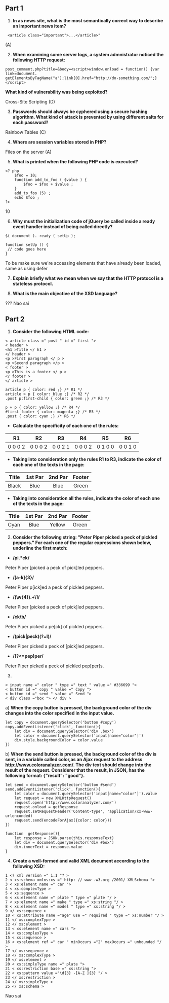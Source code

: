 ## Part 1

1. **In as news site, what is the most semantically correct way to describe an important news item?**
```
 <article class="important">...</article>" 
```
 (A)

2. **When examining some server logs, a system admnistrator noticed the following HTTP request:**
```
post_comment.php?title=&body=<script>window.onload = function() {var link=document.
getElementsByTagName("a");link[0].href="http://do-something.com/";}</script>
```
**What kind of vulnerability was being exploited?**

Cross-Site Scripting (D)

3. **Passwords should always be cyphered using a secure hashing algorithm. What kind of attack is prevented by using different salts for each password?**

Rainbow Tables (C)

4. **Where are session variables stored in PHP?**

Files on the server (A)

5. **What is printed when the following PHP code is executed?**
```
<? php
    $foo = 10;
    function add_to_foo ( $value ) {
        $foo = $foo + $value ;
    }
    add_to_foo (5) ;
    echo $foo ;
?>

```
10

6. **Why must the initialization code of jQuery be called inside a ready event handler instead of being called directly?**
```
$( document ). ready ( setUp );

function setUp () {
 // code goes here
}
```
To be make sure we're accessing elements that have already been loaded, same as using defer

7. **Explain briefly what we mean when we say that the HTTP protocol is a stateless protocol.**

8. **What is the main objective of the XSD language?**

??? Nao sai

## Part 2

1. **Consider the following HTML code:**
```
< article class =" post " id =" first ">
< header >
<h1 >Title </ h1 >
</ header >
<p >First paragraph </ p >
<p >Second paragraph </p >
< footer >
<p >This is a footer </ p >
</ footer >
</ article >

article p { color: red ;} /* R1 */
article > p { color: blue ;} /* R2 */
.post p:first-child { color: green ;} /* R3 */

p + p { color: yellow ;} /* R4 */
#first footer { color: magenta ;} /* R5 */
.post { color: cyan ;} /* R6 */
``` 

* **Calculate the specificity of each one of the rules:**

| R1 | R2 | R3 | R4 | R5 | R6 |
| :--------: | :--------: | :--------: | :--------: | :--------: | :--------: |
| 0 0 0 2 | 0 0 0 2 | 0 0 2 1 | 0 0 0 2 | 0 1 0 0 | 0 0 1 0 |

* **Taking into consideration only the rules R1 to R3, indicate the color of each one of the texts in the page:**

| Title | 1st Par | 2nd Par | Footer |
| :--------: | :--------: | :--------: | :--------: |
| Black | Blue | Blue | Green |

* **Taking into consideration all the rules, indicate the color of each one of the texts in the page:**

| Title | 1st Par | 2nd Par | Footer |
| :--------: | :--------: | :--------: | :--------: |
| Cyan | Blue | Yellow | Green |


2. **Consider the following string: "Peter Piper picked a peck of pickled peppers."
For each one of the regular expressions shown below, underline the first match:**

* **/pi.\*ck/**

Peter Piper [picked a peck of pick]led peppers.

* **/[a-k]{3}/**

Peter Piper p[ick]ed a peck of pickled peppers.

* **/(\w{4}).+\1/**

Peter Piper [picked a peck of pick]led peppers.

* **/ck\b/**

Peter Piper picked a pe[ck] of pickled peppers.

* **/(pick|peck)(?=l)/**

Peter Piper picked a peck of [pick]led peppers.

* **/(?<=pep)per/**

Peter Piper picked a peck of pickled pep[per]s.


3. 
```
< input name =" color " type =" text " value =" #336699 ">
< button id =" copy " value =" Copy ">
< button id =" send " value =" Send ">
< div class ="box "> </ div >
```

a) **When the copy button is pressed, the background color of the div changes into the color specified in the input value.**
```
let copy = document.querySelector('button #copy')
copy.addEventListener('click', function(){
    let div = document.querySelector('div .box')
    let color = document.querySelector('input[name="color"]')
    div.style.backgroundColor = color.value
})

```



b) **When the send button is pressed, the background color of the div is sent, in a variable called color,as an Ajax request to the address http://www.coloranalyzer.com/. The div text should change into the result of the request. Considerer that the result, in JSON, has the following format:
{"result": "good"}.**

```
let send = document.querySelector('button #send')
send.addEventListener('click', function(){
    let color = document.querySelector('input[name="color"]').value
    let request = new XMLHttpRequest()
    request.open('http://www.coloranalyzer.com/')
    request.onload = getResponse
    request.setRequestHeader('Content-type', 'application/xx-www-urlenconded)
    request.send(encodeForAjax({color: color}))
})

function  getResponse(){
    let response = JSON.parse(this.responseText)
    let div = document.querySelector('div #box')
    div.innerText = response.value
}

```


4. **Create a well-formed and valid XML document according to the following XSD:**
```
1 <? xml version =" 1.1 "? >
2 < xs:schema xmlns:xs =" http: // www .w3.org /2001/ XMLSchema ">
3 < xs:element name =" car ">
4 < xs:complexType >
5 < xs:sequence >
6 < xs:element name =" plate " type =" plate "/ >
7 < xs:element name =" make " type =" xs:string "/ >
8 < xs:element name =" model " type =" xs:string "/ >
9 </ xs:sequence >
10 < xs:attribute name ="age" use =" required " type =" xs:number "/ >
11 </ xs:complexType >
12 </ xs:element >
13 < xs:element name =" cars ">
14 < xs:complexType >
15 < xs:sequence >
16 < xs:element ref =" car " minOccurs ="2" maxOccurs =" unbounded "/ >
17 </ xs:sequence >
18 </ xs:complexType >
19 </ xs:element >
20 < xs:simpleType name =" plate ">
21 < xs:restriction base =" xs:string ">
22 < xs:pattern value ="\d{3} -[A-Z ]{3} "/ >
23 </ xs:restriction >
24 </ xs:simpleType >
25 </ xs:schema >
```
Nao sai 